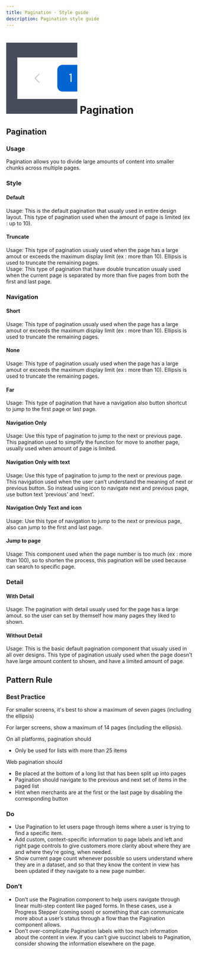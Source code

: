 ```yaml
---
title: Pagination · Style guide
description: Pagination style guide
---
```


<script setup>
  import pPagination from '../../components/pagination/Pagination.vue'
  import { ref } from 'vue-demi'
  import IconPrev from '@privyid/persona-icon/vue/chevron-left/20.vue'
  import IconNext from '@privyid/persona-icon/vue/chevron-right/20.vue'

  const page = ref(1)
  const total = ref(100)
  const total2 = ref(200)
  const page2 = ref(5)
  const total3 = ref(990)
  const perPage = ref(20)
  const perPageOptions = ref([10,20,30])
</script>

<style lang="postcss">
  .nav-left {
    .pagination {
      &__items {
        @apply only:mr-auto only:!ml-0;
      }
    }
  }
</style>

# ![pagination](/assets/images/img-guide-pagination.svg) Pagination

## Pagination

### Usage

Pagination allows you to divide large amounts of content into smaller chunks across multiple pages.

### Style

#### Default

<div class="py-6">
  <p-pagination v-model="page" :total="total" />
</div>
<p-caption class="!text-subtle">
  Usage: This is the default pagination that usualy used in entire design layout. This type of pagination used when the amount of page is limited (ex : up to 10).
</p-caption>

#### Truncate

<div class="py-6">
  <p-pagination v-model="page" :total="total2" />
</div>
<p-caption class="!text-subtle">
  Usage: This type of pagination usualy used when the page has a large amout or exceeds the maximum display limit (ex : more than 10). Ellipsis is used to truncate the remaining pages.
</p-caption>

<div class="py-6">
  <p-pagination v-model="page2" :total="total3" />
</div>
<p-caption class="!text-subtle">
  Usage: This type of pagination that have double truncation usualy used when the current page is separated by more than five pages from both the first and last page.
</p-caption>

### Navigation

#### Short

<div class="py-6">
  <p-pagination v-model="page" :total="total" />
</div>
<p-caption class="!text-subtle">
  Usage: This type of pagination usualy used when the page has a large amout or exceeds the maximum display limit (ex : more than 10). Ellipsis is used to truncate the remaining pages.
</p-caption>

#### None

<div class="py-6">
  <p-pagination variant="none" v-model="page" :total="total" />
</div>
<p-caption class="!text-subtle">
  Usage: This type of pagination usualy used when the page has a large amout or exceeds the maximum display limit (ex : more than 10). Ellipsis is used to truncate the remaining pages.
</p-caption>

#### Far

<div class="py-6">
  <p-pagination variant="far" v-model="page" :total="total" />
</div>
<p-caption class="!text-subtle">
  Usage: This type of pagination that have a navigation also button shortcut to jump to the first page or last page.
</p-caption>

#### Navigation Only

<div class="py-6 nav-left">
  <p-pagination v-model="page" :total="total" navigation-only />
</div>
<p-caption class="!text-subtle">
  Usage: Use this type of pagination to jump to the next or previous page. This pagination used to simplify the function for move to another page, usually used when amount of page is limited.
</p-caption>

#### Navigation Only with text

<div class="py-6 nav-left">
  <p-pagination 
    v-model="page" 
    :total="total" 
    navigation-only
    navigation-text
    prev-nav-label="Previous"
    next-nav-label="Next" />
</div>
<p-caption class="!text-subtle">
  Usage: Use this type of pagination to jump to the next or previous page. This navigation used when the user can’t understand the meaning of next or previous button. So instead using icon to navigate next and previous page, use button text ‘previous’ and ‘next’.
</p-caption>

#### Navigation Only Text and icon

<div class="py-6 nav-left">
  <p-pagination 
    v-model="page" 
    :total="total" 
    navigation-only
    navigation-text
    variant="far"
    first-nav-label="First"
    last-nav-label="Last">
    <template #prev-navigation>
      <IconPrev />
    </template>
    <template #next-navigation>
      <IconNext />
    </template>
  </p-pagination>
</div>
<p-caption class="!text-subtle">
  Usage: Use this type of navigation to jump to the next or previous page, also can jump to the first and last page.
</p-caption>

#### Jump to page

<div class="py-6 nav-left">
  <p-pagination 
    v-model="page" 
    v-model:per-page="perPage"
    :total="total" 
    quick-jump>
  </p-pagination>
</div>
<p-caption class="!text-subtle">
  Usage: This component used when the page number is too much (ex : more than 100), so to shorten the process, this pagination will be used because can search to specific page.
</p-caption>

### Detail

#### With Detail

<div class="py-6 nav-left">
  <p-pagination 
    v-model="page" 
    v-model:per-page="perPage" 
    :total="total" 
    show-detail>
    <template #pagination-count="{ range, total }">
      {{ range[0] }} to {{ range[1] }} from {{ total }}
    </template>
  </p-pagination>
</div>
<p-caption class="!text-subtle">
  Usage: The pagination with detail usualy used for the page has a large amout. so the user can set by themself how many pages they liked to shown. 
</p-caption>

#### Without Detail

<div class="py-6 nav-left">
  <p-pagination 
    v-model="page" 
    v-model:per-page="perPage" 
    :total="total" />
</div>
<p-caption class="!text-subtle">
  Usage: This is the basic default pagination component that usualy used in all over designs. This type of pagination usualy used when the page doesn’t have large amount content to shown, and have a limited amount of page.
</p-caption>

## Pattern Rule

### Best Practice

<div class="flex">
  <div class="w-2/3">
    <p>For smaller screens, it's best to show a maximum of seven pages (including the ellipsis)</p>
    <p>For larger screens, show a maximum of 14 pages (including the ellipsis).</p>
    <p>On all platforms, pagination should</p>
    <ul>
      <li>Only be used for lists with more than 25 items</li>
    </ul> 
    <p>Web pagination should</p>
    <ul>
      <li>Be placed at the bottom of a long list that has been split up into pages</li>
      <li>Pagination should navigate to the previous and next set of items in the paged list</li>
      <li>Hint when merchants are at the first or the last page by disabling the corresponding button</li>
    </ul> 
  </div>
</div>

### Do

<div class="flex">
  <div class="w-2/3">
    <ul>
      <li>Use Pagination to let users page through items where a user is trying to find a specific item.</li>
      <li>
        Add custom, context-specific information to page labels and left and right page controls 
        to give customers more clarity about where they are and where they’re going, when needed.
      </li>
      <li>
        Show current page count whenever possible so users understand where they are in a dataset, 
        and so that they know the content in view has been updated if they navigate to a new page number.
      </li>
    </ul> 
  </div>
</div>

### Don’t

<div class="flex">
  <div class="w-2/3">
    <ul>
      <li>
        Don’t use the Pagination component to help users navigate through linear multi-step 
        content like paged forms. In these cases, use a Progress Stepper (coming soon) or something 
        that can communicate more about a user’s status through a flow than the Pagination component allows.
      </li>
      <li>
        Don’t over-complicate Pagination labels with too much information about the content in view. 
        If you can’t give succinct labels to Pagination, consider showing the information elsewhere on the page.
      </li>
    </ul> 
  </div>
</div>